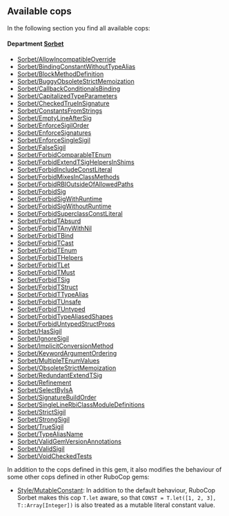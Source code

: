 ## Available cops

In the following section you find all available cops:

<!-- START_COP_LIST -->
#### Department [Sorbet](cops_sorbet.md)

* [Sorbet/AllowIncompatibleOverride](cops_sorbet.md#sorbetallowincompatibleoverride)
* [Sorbet/BindingConstantWithoutTypeAlias](cops_sorbet.md#sorbetbindingconstantwithouttypealias)
* [Sorbet/BlockMethodDefinition](cops_sorbet.md#sorbetblockmethoddefinition)
* [Sorbet/BuggyObsoleteStrictMemoization](cops_sorbet.md#sorbetbuggyobsoletestrictmemoization)
* [Sorbet/CallbackConditionalsBinding](cops_sorbet.md#sorbetcallbackconditionalsbinding)
* [Sorbet/CapitalizedTypeParameters](cops_sorbet.md#sorbetcapitalizedtypeparameters)
* [Sorbet/CheckedTrueInSignature](cops_sorbet.md#sorbetcheckedtrueinsignature)
* [Sorbet/ConstantsFromStrings](cops_sorbet.md#sorbetconstantsfromstrings)
* [Sorbet/EmptyLineAfterSig](cops_sorbet.md#sorbetemptylineaftersig)
* [Sorbet/EnforceSigilOrder](cops_sorbet.md#sorbetenforcesigilorder)
* [Sorbet/EnforceSignatures](cops_sorbet.md#sorbetenforcesignatures)
* [Sorbet/EnforceSingleSigil](cops_sorbet.md#sorbetenforcesinglesigil)
* [Sorbet/FalseSigil](cops_sorbet.md#sorbetfalsesigil)
* [Sorbet/ForbidComparableTEnum](cops_sorbet.md#sorbetforbidcomparabletenum)
* [Sorbet/ForbidExtendTSigHelpersInShims](cops_sorbet.md#sorbetforbidextendtsighelpersinshims)
* [Sorbet/ForbidIncludeConstLiteral](cops_sorbet.md#sorbetforbidincludeconstliteral)
* [Sorbet/ForbidMixesInClassMethods](cops_sorbet.md#sorbetforbidmixesinclassmethods)
* [Sorbet/ForbidRBIOutsideOfAllowedPaths](cops_sorbet.md#sorbetforbidrbioutsideofallowedpaths)
* [Sorbet/ForbidSig](cops_sorbet.md#sorbetforbidsig)
* [Sorbet/ForbidSigWithRuntime](cops_sorbet.md#sorbetforbidsigwithruntime)
* [Sorbet/ForbidSigWithoutRuntime](cops_sorbet.md#sorbetforbidsigwithoutruntime)
* [Sorbet/ForbidSuperclassConstLiteral](cops_sorbet.md#sorbetforbidsuperclassconstliteral)
* [Sorbet/ForbidTAbsurd](cops_sorbet.md#sorbetforbidtabsurd)
* [Sorbet/ForbidTAnyWithNil](cops_sorbet.md#sorbetforbidtanywithnil)
* [Sorbet/ForbidTBind](cops_sorbet.md#sorbetforbidtbind)
* [Sorbet/ForbidTCast](cops_sorbet.md#sorbetforbidtcast)
* [Sorbet/ForbidTEnum](cops_sorbet.md#sorbetforbidtenum)
* [Sorbet/ForbidTHelpers](cops_sorbet.md#sorbetforbidthelpers)
* [Sorbet/ForbidTLet](cops_sorbet.md#sorbetforbidtlet)
* [Sorbet/ForbidTMust](cops_sorbet.md#sorbetforbidtmust)
* [Sorbet/ForbidTSig](cops_sorbet.md#sorbetforbidtsig)
* [Sorbet/ForbidTStruct](cops_sorbet.md#sorbetforbidtstruct)
* [Sorbet/ForbidTTypeAlias](cops_sorbet.md#sorbetforbidttypealias)
* [Sorbet/ForbidTUnsafe](cops_sorbet.md#sorbetforbidtunsafe)
* [Sorbet/ForbidTUntyped](cops_sorbet.md#sorbetforbidtuntyped)
* [Sorbet/ForbidTypeAliasedShapes](cops_sorbet.md#sorbetforbidtypealiasedshapes)
* [Sorbet/ForbidUntypedStructProps](cops_sorbet.md#sorbetforbiduntypedstructprops)
* [Sorbet/HasSigil](cops_sorbet.md#sorbethassigil)
* [Sorbet/IgnoreSigil](cops_sorbet.md#sorbetignoresigil)
* [Sorbet/ImplicitConversionMethod](cops_sorbet.md#sorbetimplicitconversionmethod)
* [Sorbet/KeywordArgumentOrdering](cops_sorbet.md#sorbetkeywordargumentordering)
* [Sorbet/MultipleTEnumValues](cops_sorbet.md#sorbetmultipletenumvalues)
* [Sorbet/ObsoleteStrictMemoization](cops_sorbet.md#sorbetobsoletestrictmemoization)
* [Sorbet/RedundantExtendTSig](cops_sorbet.md#sorbetredundantextendtsig)
* [Sorbet/Refinement](cops_sorbet.md#sorbetrefinement)
* [Sorbet/SelectByIsA](cops_sorbet.md#sorbetselectbyisa)
* [Sorbet/SignatureBuildOrder](cops_sorbet.md#sorbetsignaturebuildorder)
* [Sorbet/SingleLineRbiClassModuleDefinitions](cops_sorbet.md#sorbetsinglelinerbiclassmoduledefinitions)
* [Sorbet/StrictSigil](cops_sorbet.md#sorbetstrictsigil)
* [Sorbet/StrongSigil](cops_sorbet.md#sorbetstrongsigil)
* [Sorbet/TrueSigil](cops_sorbet.md#sorbettruesigil)
* [Sorbet/TypeAliasName](cops_sorbet.md#sorbettypealiasname)
* [Sorbet/ValidGemVersionAnnotations](cops_sorbet.md#sorbetvalidgemversionannotations)
* [Sorbet/ValidSigil](cops_sorbet.md#sorbetvalidsigil)
* [Sorbet/VoidCheckedTests](cops_sorbet.md#sorbetvoidcheckedtests)

<!-- END_COP_LIST -->

In addition to the cops defined in this gem, it also modifies the behaviour of some other cops
defined in other RuboCop gems:

* [Style/MutableConstant](https://docs.rubocop.org/rubocop/cops_style.html#stylemutableconstant): In addition to the default behaviour, RuboCop Sorbet makes this cop `T.let` aware, so that `CONST = T.let([1, 2, 3], T::Array[Integer])` is also treated as a mutable literal constant value.
